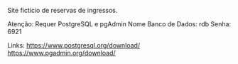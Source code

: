Site fictício de reservas de ingressos.

Atenção: Requer PostgreSQL e pgAdmin
Nome Banco de Dados: rdb
Senha: 6921


Links:
https://www.postgresql.org/download/
https://www.pgadmin.org/download/
